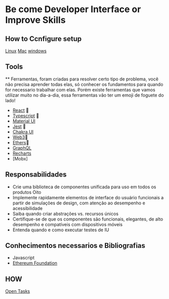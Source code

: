 
# Be come Developer Interface or Improve Skills 

## How to Ccnfigure setup

[Linux](./setup/linux.md)
[Mac](./setup/macbook.md)
[windows](./setup/windows.md)

## Tools
** Ferramentas, foram criadas para resolver certo tipo de problema, você não precisa aprender todas elas, só conhecer os fundamentos para quando for necessario  trabalhar com elas. Porém existe ferramentas que vamos utilizar muito no dia-a-dia, essa ferramentas vão ter um emoji de foguete do lado! 

- [React](https://pt-br.reactjs.org/docs/getting-started.html) :rocket:
- [Typescript](https://www.typescriptlang.org/docs/) :rocket:
- [Material UI](https://material-ui.com/pt/)
- [Jest](https://jestjs.io/docs/getting-started) :rocket:
- [Chakra UI](https://chakra-ui.com/)
- [Web3](https://web3js.readthedocs.io/en/v1.4.0/):rocket:
- [Ethers](https://docs.ethers.io/v5/):rocket:
- [GraphQL]()
- [Recharts]()
- [Mobx]


## Responsabilidades

- Crie uma biblioteca de componentes unificada para uso em todos os produtos Oito
- Implemente rapidamente elementos de interface do usuário funcionais a partir de simulações de design, com atenção ao desempenho e acessibilidade
- Saiba quando criar abstrações vs. recursos únicos
- Certifique-se de que os componentes são funcionais, elegantes, de alto desempenho e compatíveis com dispositivos móveis
- Entenda quando e como executar testes de IU

## Conhecimentos necessarios e Bibliografias 

- Javascript 
- [Ethereum Foundation](https://ethereum.org/en/developers/)


## HOW

[Open Tasks](https://github.com/oitowork/HOW/labels/developer-interface) 